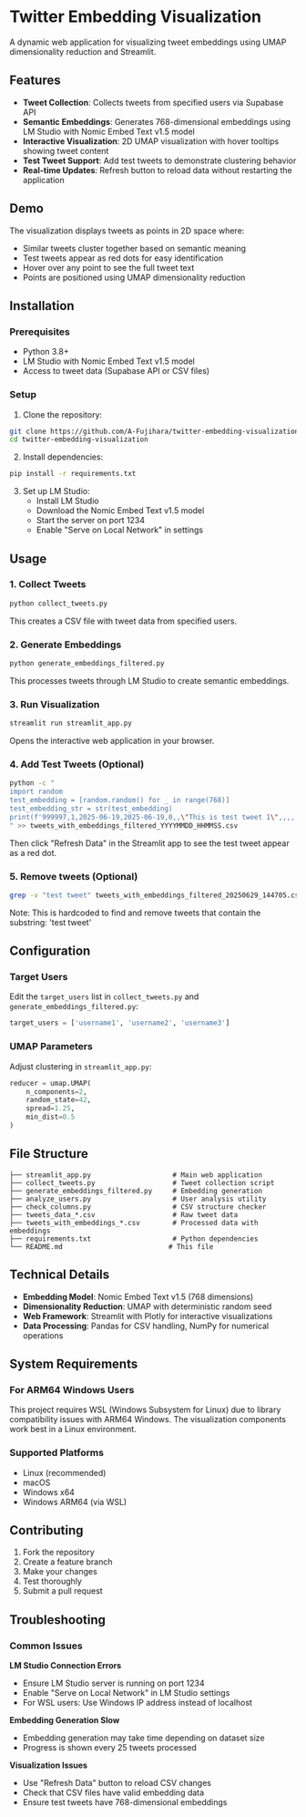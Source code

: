# Twitter Embedding Visualization

A dynamic web application for visualizing tweet embeddings using UMAP dimensionality reduction and Streamlit.

## Features

- **Tweet Collection**: Collects tweets from specified users via Supabase API
- **Semantic Embeddings**: Generates 768-dimensional embeddings using LM Studio with Nomic Embed Text v1.5 model
- **Interactive Visualization**: 2D UMAP visualization with hover tooltips showing tweet content
- **Test Tweet Support**: Add test tweets to demonstrate clustering behavior
- **Real-time Updates**: Refresh button to reload data without restarting the application

## Demo

The visualization displays tweets as points in 2D space where:
- Similar tweets cluster together based on semantic meaning
- Test tweets appear as red dots for easy identification
- Hover over any point to see the full tweet text
- Points are positioned using UMAP dimensionality reduction

## Installation

### Prerequisites

- Python 3.8+
- LM Studio with Nomic Embed Text v1.5 model
- Access to tweet data (Supabase API or CSV files)

### Setup

1. Clone the repository:
```bash
git clone https://github.com/A-Fujihara/twitter-embedding-visualization.git
cd twitter-embedding-visualization
```

2. Install dependencies:
```bash
pip install -r requirements.txt
```

3. Set up LM Studio:
   - Install LM Studio
   - Download the Nomic Embed Text v1.5 model
   - Start the server on port 1234
   - Enable "Serve on Local Network" in settings

## Usage

### 1. Collect Tweets
```bash
python collect_tweets.py
```
This creates a CSV file with tweet data from specified users.

### 2. Generate Embeddings
```bash
python generate_embeddings_filtered.py
```
This processes tweets through LM Studio to create semantic embeddings.

### 3. Run Visualization
```bash
streamlit run streamlit_app.py
```
Opens the interactive web application in your browser.

### 4. Add Test Tweets (Optional)
```bash
python -c "
import random
test_embedding = [random.random() for _ in range(768)]
test_embedding_str = str(test_embedding)
print(f'999997,1,2025-06-19,2025-06-19,0,,\"This is test tweet 1\",,,,,0,2025-06-19,testuser,\"{test_embedding_str}\"')
" >> tweets_with_embeddings_filtered_YYYYMMDD_HHMMSS.csv
```
Then click "Refresh Data" in the Streamlit app to see the test tweet appear as a red dot.

### 5. Remove tweets (Optional)
```bash
grep -v "test tweet" tweets_with_embeddings_filtered_20250629_144705.csv > clean.csv && mv clean.csv tweets_with_embeddings_filtered_20250629_144705.csv
```
Note: This is hardcoded to find and remove tweets that contain the substring: 'test tweet'


## Configuration

### Target Users
Edit the `target_users` list in `collect_tweets.py` and `generate_embeddings_filtered.py`:
```python
target_users = ['username1', 'username2', 'username3']
```

### UMAP Parameters
Adjust clustering in `streamlit_app.py`:
```python
reducer = umap.UMAP(
    n_components=2, 
    random_state=42, 
    spread=1.25, 
    min_dist=0.5
)
```

## File Structure

```
├── streamlit_app.py                    # Main web application
├── collect_tweets.py                   # Tweet collection script
├── generate_embeddings_filtered.py     # Embedding generation
├── analyze_users.py                    # User analysis utility
├── check_columns.py                    # CSV structure checker
├── tweets_data_*.csv                   # Raw tweet data
├── tweets_with_embeddings_*.csv        # Processed data with embeddings
├── requirements.txt                    # Python dependencies
└── README.md                          # This file
```

## Technical Details

- **Embedding Model**: Nomic Embed Text v1.5 (768 dimensions)
- **Dimensionality Reduction**: UMAP with deterministic random seed
- **Web Framework**: Streamlit with Plotly for interactive visualizations
- **Data Processing**: Pandas for CSV handling, NumPy for numerical operations

## System Requirements

### For ARM64 Windows Users
This project requires WSL (Windows Subsystem for Linux) due to library compatibility issues with ARM64 Windows. The visualization components work best in a Linux environment.

### Supported Platforms
- Linux (recommended)
- macOS
- Windows x64
- Windows ARM64 (via WSL)

## Contributing

1. Fork the repository
2. Create a feature branch
3. Make your changes
4. Test thoroughly
5. Submit a pull request


## Troubleshooting

### Common Issues

**LM Studio Connection Errors**
- Ensure LM Studio server is running on port 1234
- Enable "Serve on Local Network" in LM Studio settings
- For WSL users: Use Windows IP address instead of localhost

**Embedding Generation Slow**
- Embedding generation may take time depending on dataset size
- Progress is shown every 25 tweets processed

**Visualization Issues**
- Use "Refresh Data" button to reload CSV changes
- Check that CSV files have valid embedding data
- Ensure test tweets have 768-dimensional embeddings